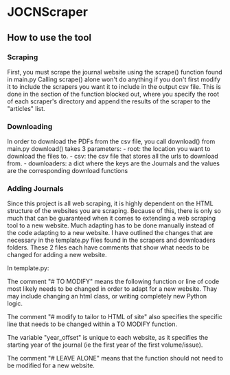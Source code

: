 # JOCNScraper

## How to use the tool

### Scraping

First, you must scrape the journal website using the scrape() function found in main.py
Calling scrape() alone won't do anything if you don't first modify it to include the scrapers you want it to include in the output csv file. 
This is done in the section of the function blocked out, where you specify the root of each scraper's directory and append the results of the scraper to the "articles" list.

### Downloading

In order to download the PDFs from the csv file, you call download() from main.py
download() takes 3 parameters:
    - root: the location you want to download the files to.
    - csv: the csv file that stores all the urls to download from.
    - downloaders: a dict where the keys are the Journals and the values are the corresponding download functions

### Adding Journals

Since this project is all web scraping, it is highly dependent on the HTML structure of the websites you are scraping. Because of this, there is only so much that can be guaranteed when it comes to extending a web scraping tool to a new website. Much adapting has to be done manually instead of the code adapting to a new website. I have outlined the changes that are necessary in the template.py files found in the scrapers and downloaders folders. These 2 files each have comments that show what needs to be changed for adding a new website.

In template.py:

The comment "# TO MODIFY" means the following function or line of code most likely needs to be changed in order to adapt for a new website. Thay may include changing an html class, or writing completely new Python logic.

The comment "# modify to tailor to HTML of site" also specifies the specific line that needs to be changed within a TO MODIFY function.

The variable "year_offset" is unique to each website, as it specifies the starting year of the journal (ie the first year of the first volume/issue).

The comment "# LEAVE ALONE" means that the function should not need to be modified for a new website.